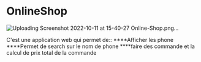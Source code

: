 # OnlineShop
![Uploading Screenshot 2022-10-11 at 15-40-27 Online-Shop.png…]() 

C'est une application web qui permet de::                                                                                                                                        ****Afficher les phone 
 ****Permet de search sur le nom de phone                                                                                                                                        ****faire des commande et la calcul de prix total de la commande 

 
